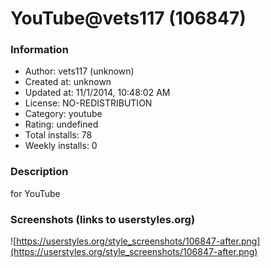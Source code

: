 # YouTube@vets117 (106847)

### Information
- Author: vets117 (unknown)
- Created at: unknown
- Updated at: 11/1/2014, 10:48:02 AM
- License: NO-REDISTRIBUTION
- Category: youtube
- Rating: undefined
- Total installs: 78
- Weekly installs: 0


### Description
for YouTube


### Screenshots (links to userstyles.org)
![https://userstyles.org/style_screenshots/106847-after.png](https://userstyles.org/style_screenshots/106847-after.png)


